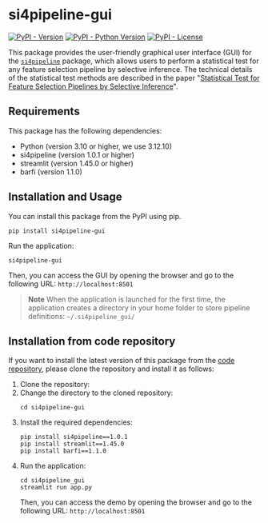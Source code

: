 # si4pipeline-gui

[![PyPI - Version](https://img.shields.io/pypi/v/si4pipeline-gui)](https://pypi.org/project/si4pipeline-gui/)
[![PyPI - Python Version](https://img.shields.io/pypi/pyversions/si4pipeline-gui)](https://pypi.org/project/si4pipeline-gui/)
[![PyPI - License](https://img.shields.io/pypi/l/si4pipeline-gui)](https://pypi.org/project/si4pipeline-gui/)

This package provides the user-friendly graphical user interface (GUI) for the [`si4pipeline`](https://github.com/Takeuchi-Lab-SI-Group/si4pipeline) package, which allows users to perform a statistical test for any feature selection pipeline by selective inference.
The technical details of the statistical test methods are described in the paper "[Statistical Test for Feature Selection Pipelines by Selective Inference](https://arxiv.org/abs/2406.18902)".


## Requirements
This package has the following dependencies:
- Python (version 3.10 or higher, we use 3.12.10)
- si4pipeline (version 1.0.1 or higher)
- streamlit (version 1.45.0 or higher)
- barfi (version 1.1.0)


## Installation and Usage

You can install this package from the PyPI using pip.
```
pip install si4pipeline-gui
```

Run the application:
```
si4pipeline-gui
```

Then, you can access the GUI by opening the browser and go to the following URL:
```http://localhost:8501```

> **Note**
> When the application is launched for the first time, the application creates a directory in your home folder to store pipeline definitions:
> ```~/.si4pipeline_gui/```



## Installation from code repository
If you want to install the latest version of this package from the [code repository](https://github.com/ni-shu/si4pipeline-gui), please clone the repository and install it as follows:
1. Clone the repository:
2. Change the directory to the cloned repository:
   ```
   cd si4pipeline-gui
   ```
3. Install the required dependencies:
    ```
    pip install si4pipeline==1.0.1
    pip install streamlit==1.45.0
    pip install barfi==1.1.0
    ```
4. Run the application:
    ```
    cd si4pipeline_gui
    streamlit run app.py
    ```
    Then, you can access the demo by opening the browser and go to the following URL:
    ```http://localhost:8501```
